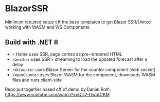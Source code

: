 # BlazorSSR
Minimum required setup off the base templates to get Blazor SSR/United working with WASM and WS Components.

## Build with .NET 8

- `/` Home uses SSR, page comes as pre-rendered HTML
- `/weather` uses SSR + streaming to load the updated forecast after a delay
- `/WsCounter` uses Blazor Server for the counter component (web socket)
- `/WasmCounter` uses Blazor WASM for the component, downloads WASM files and runs client-side

Repo put together based off of demo by Daniel Roth: https://www.youtube.com/watch?v=QD2-DwuOfKM
